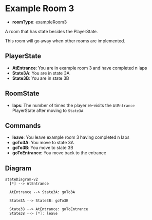 # Example Room 3

- **roomType**: exampleRoom3

A room that has state besides the PlayerState.

This room will go away when other rooms are implemented.

## PlayerState

- **AtEntrance**: You are in example room 3 and have completed n laps
- **State3A**: You are in state 3A
- **State3B**: You are in state 3B

## RoomState

- **laps**: The number of times the player re-visits the `AtEntrance` PlayerState after moving to `State3A`

## Commands

- **leave**: You leave example room 3 having completed n laps
- **goTo3A**: You move to state 3A
- **goTo3B**: You move to state 3B
- **goToEntrance**: You move back to the entrance

## Diagram

```mermaid
stateDiagram-v2
  [*] --> AtEntrance

  AtEntrance --> State3A: goTo3A

  State3A --> State3B: goTo3B

  State3B --> AtEntrance: goToEntrance
  State3B --> [*]: leave
```
